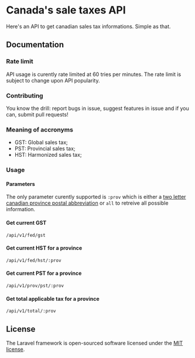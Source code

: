 # Canada's sale taxes API

Here's an API to get canadian sales tax informations. Simple as that.

## Documentation

### Rate limit

API usage is curently rate limited at 60 tries per minutes. The rate limit is subject to change upon API popularity.

### Contributing

You know the drill: report bugs in issue, suggest features in issue and if you can, submit pull requests!

### Meaning of accronyms

- GST: Global sales tax;
- PST: Provincial sales tax;
- HST: Harmonized sales tax;

### Usage

#### Parameters

The only parameter curently supported is `:prov` which is either a [two letter canadian province postal abbreviation](https://en.wikipedia.org/wiki/Canadian_postal_abbreviations_for_provinces_and_territories#List_of_postal_abbreviations) or `all` to retreive all possible information.

#### Get current GST

`/api/v1/fed/gst`

#### Get current HST for a province

`/api/v1/fed/hst/:prov`

#### Get current PST for a province

`/api/v1/prov/pst/:prov`

#### Get total applicable tax for a province

`/api/v1/total/:prov`

## License

The Laravel framework is open-sourced software licensed under the [MIT license](http://opensource.org/licenses/MIT).
